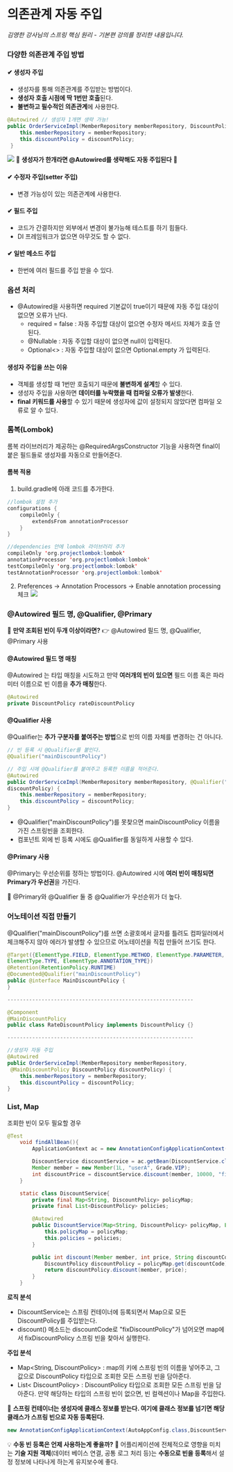 # 의존관계 자동 주입

_김영한 강사님의 스프링 핵심 원리 - 기본편 강의를 정리한 내용입니다._

### 다양한 의존관계 주입 방법

#### ✔ 생성자 주입
- 생성자를 통해 의존관계를 주입받는 방법이다.
- **생성자 호출 시점에 딱 1번만 호출**된다.
- **불변하고 필수적인 의존관계**에 사용한다.
```java
@Autowired // 생성자 1개면 생략 가능!
public OrderServiceImpl(MemberRepository memberRepository, DiscountPolicy discountPolicy) {
	this.memberRepository = memberRepository;
	this.discountPolicy = discountPolicy;
 }
```
![](https://images.velog.io/images/3hee_11/post/668734d0-bb06-459d-84ca-b2659a18d52c/image.png)
🚨 **생성자가 한개라면 @Autowired를 생략해도 자동 주입된다** 🚨

#### ✔ 수정자 주입(setter 주입)
- 변경 가능성이 있는 의존관계에 사용한다.

#### ✔ 필드 주입
- 코드가 간결하지만 외부에서 변경이 불가능해 테스트를 하기 힘들다.
- DI 프레임워크가 없으면 아무것도 할 수 없다.

#### ✔ 일반 메소드 주입
- 한번에 여러 필드를 주입 받을 수 있다.

### 옵션 처리
- @Autowired을 사용하면 required 기본값이 true이기 때문에 자동 주입 대상이 없으면 오류가 난다.
  - required = false : 자동 주입할 대상이 없으면 수정자 메서드 자체가 호출 안된다.
  - @Nullable : 자동 주입할 대상이 없으면 null이 입력된다.
  - Optional<> : 자동 주입할 대상이 없으면 Optional.empty 가 입력된다.

#### 생성자 주입을 쓰는 이유
- 객체를 생성할 때 1번만 호출되기 때문에 **불변하게 설계**할 수 있다.
- 생성자 주입을 사용하면 **데이터를 누락했을 때 컴파일 오류가 발생**한다.
- **final 키워드를 사용**할 수 있기 때문에 생성자에 값이 설정되지 않았다면 컴파일 오류로 알 수 있다.

### 롬복(Lombok)
롬복 라이브러리가 제공하는 @RequiredArgsConstructor 기능을 사용하면 final이 붙은 필드들로 생성자를 자동으로 만들어준다.

#### 롬복 적용
1. build.gradle에 아래 코드를 추가한다.
```java
//lombok 설정 추가
configurations {
	compileOnly {
		extendsFrom annotationProcessor
	}
}

//dependencies 안에 lombok 라이브러리 추가 
compileOnly 'org.projectlombok:lombok'
annotationProcessor 'org.projectlombok:lombok'
testCompileOnly 'org.projectlombok:lombok'
testAnnotationProcessor 'org.projectlombok:lombok'

```
2. Preferences -> Annotation Processors -> Enable annotation processing 체크
![](https://images.velog.io/images/3hee_11/post/43c23173-bb7d-4885-aab1-2078a465b721/image.png)

### @Autowired 필드 명, @Qualifier, @Primary

🚨 **만약 조회된 빈이 두개 이상이라면?**
👉 @Autowired 필드 명, @Qualifier, @Primary 사용

#### @Autowired 필드 명 매칭
@Autowired 는 타입 매칭을 시도하고 만약 **여러개의 빈이 있으면** 필드 이름 혹은 파라미터 이름으로 빈 이름을 **추가 매칭**한다.
```java
@Autowired
private DiscountPolicy rateDiscountPolicy
```

#### @Qualifier 사용
@Qualifier는 **추가 구분자를 붙여주는 방법**으로 빈의 이름 자체를 변경하는 건 아니다.
```java
// 빈 등록 시 @Qualifier를 붙인다.
@Qualifier("mainDiscountPolicy")

// 주입 시에 @Qualifier를 붙여주고 등록한 이름을 적어준다.
@Autowired
public OrderServiceImpl(MemberRepository memberRepository, @Qualifier("mainDiscountPolicy") DiscountPolicy 
discountPolicy) {
	this.memberRepository = memberRepository;
	this.discountPolicy = discountPolicy;
}
```
- @Qualifier("mainDiscountPolicy")를 못찾으면 mainDiscountPolicy 이름을 가진 스프링빈을 조회한다.
- 컴포넌트 외에 빈 등록 시에도 @Qualifier를 동일하게 사용할 수 있다.

#### @Primary 사용
@Primary는 우선순위를 정하는 방법이다. @Autowired 시에 **여러 빈이 매칭되면 Primary가 우선권**을 가진다.

📌 @Primary와 @Qualifier 둘 중 @Qualifier가 우선순위가 더 높다.

### 어노테이션 직접 만들기
@Qualifier("mainDiscountPolicy")를 쓰면 소괄호에서 글자를 틀려도 컴파일러에서 체크해주지 않아 에러가 발생할 수 있으므로 어노테이션을 직접 만들어 쓰기도 한다.
```java
@Target({ElementType.FIELD, ElementType.METHOD, ElementType.PARAMETER,
ElementType.TYPE, ElementType.ANNOTATION_TYPE})
@Retention(RetentionPolicy.RUNTIME)
@Documented@Qualifier("mainDiscountPolicy")
public @interface MainDiscountPolicy {
}

------------------------------------------------------------

@Component
@MainDiscountPolicy
public class RateDiscountPolicy implements DiscountPolicy {}

------------------------------------------------------------

//생성자 자동 주입
@Autowired
public OrderServiceImpl(MemberRepository memberRepository,
 @MainDiscountPolicy DiscountPolicy discountPolicy) {
	this.memberRepository = memberRepository;
	this.discountPolicy = discountPolicy;
}
```

### List, Map
조회한 빈이 모두 필요할 경우

```java
@Test
    void findAllBean(){
        ApplicationContext ac = new AnnotationConfigApplicationContext(AutoAppConfig.class, DiscountService.class);

        DiscountService discountService = ac.getBean(DiscountService.class);
        Member member = new Member(1L, "userA", Grade.VIP);
        int discountPrice = discountService.discount(member, 10000, "fixDiscountPolicy")
    }

    static class DiscountService{
        private final Map<String, DiscountPolicy> policyMap;
        private final List<DiscountPolicy> policies;

        @Autowired
        public DiscountService(Map<String, DiscountPolicy> policyMap, List<DiscountPolicy> policies) {
            this.policyMap = policyMap;
            this.policies = policies;
        }

        public int discount(Member member, int price, String discountCode) {
            DiscountPolicy discountPolicy = policyMap.get(discountCode);
            return discountPolicy.discount(member, price);
        }
    }
```
**로직 분석**
- DiscountService는 스프링 컨테이너에 등록되면서 Map으로 모든 DiscountPolicy를 주입받는다.
- discount() 메소드는 discountCode로 "fixDiscountPolicy"가 넘어오면 map에서 fixDiscountPolicy 스프링 빈을 찾아서 실행한다.

**주입 분석**
- Map<String, DiscountPolicy> : map의 키에 스프링 빈의 이름을 넣어주고, 그 값으로
DiscountPolicy 타입으로 조회한 모든 스프링 빈을 담아준다.
- List< DiscountPolicy> : DiscountPolicy 타입으로 조회한 모든 스프링 빈을 담아준다.
만약 해당하는 타입의 스프링 빈이 없으면, 빈 컬렉션이나 Map을 주입한다.

📌 **스프링 컨테이너는 생성자에 클래스 정보를 받는다. 여기에 클래스 정보를 넘기면 해당 클래스가 스프링 빈으로 자동 등록된다.**
```java
new AnnotationConfigApplicationContext(AutoAppConfig.class,DiscountService.class);
```

💡 **수동 빈 등록은 언제 사용하는게 좋을까?**
🚩 어플리케이션에 전체적으로 영향을 미치는 **기술 지원 객체**(데이터 베이스 연결, 공통 로그 처리 등)는 **수동으로 빈을 등록**해서 설정 정보에 나타나게 하는게 유지보수에 좋다.
